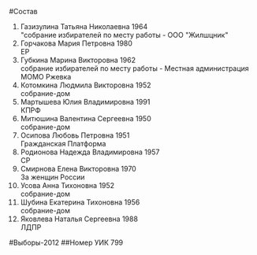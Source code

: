 #Состав
1. Газизулина Татьяна Николаевна 1964   
    "собрание избирателей по месту работы - ООО "Жилшцник"
2. Горчакова Мария Петровна 1980   
    ЕР
3. Губкина Марина Викторовна 1962   
    собрание избирателей по месту работы - Местная администрация МОМО Ржевка
4. Котомкина Людмила Викторовна 1952   
    собрание-дом
5. Мартышева Юлия Владимировна 1991   
    КПРФ
6. Митюшина Валентина Сергеевна 1950   
    собрание-дом
7. Осипова Любовь Петровна 1951   
    Гражданская Платформа
8. Родионова Надежда Владимировна 1957   
    СР
9. Смирнова Елена Викторовна 1970   
    За женщин России
10. Усова Анна Тихоновна 1952   
    собрание-дом
11. Шубина Екатерина Тихоновна 1956   
    собрание-дом
12. Яковлева Наталья Сергеевна 1988   
    ЛДПР

#Выборы-2012
##Номер УИК
799